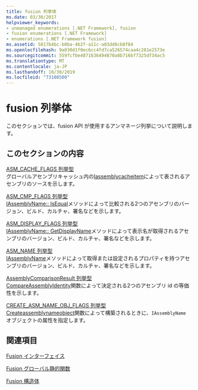 ```yaml
---
title: fusion 列挙体
ms.date: 03/30/2017
helpviewer_keywords:
- unmanaged enumerations [.NET Framework], fusion
- fusion enumerations [.NET Framework]
- enumerations [.NET Framework fusion]
ms.assetid: 5817b4bc-b0ba-4b2f-a11c-a03dd8cb8f84
ms.openlocfilehash: 9a030d1f0ec6cc4fd7ca526574caa4c281e2573e
ms.sourcegitcommit: 559fcfbe4871636494870a8b716bf7325df34ac5
ms.translationtype: MT
ms.contentlocale: ja-JP
ms.lasthandoff: 10/30/2019
ms.locfileid: "73108500"
---
```

# <a name="fusion-enumerations"></a>fusion 列挙体
このセクションでは、fusion API が使用するアンマネージ列挙について説明します。  
  
## <a name="in-this-section"></a>このセクションの内容  
 [ASM_CACHE_FLAGS 列挙型](asm-cache-flags-enumeration.md)  
 グローバルアセンブリキャッシュ内の[Iassemblycacheitem](iassemblycacheitem-interface.md)によって表されるアセンブリのソースを示します。  
  
 [ASM_CMP_FLAGS 列挙型](asm-cmp-flags-enumeration.md)  
 [IAssemblyName:: IsEqual](iassemblyname-isequal-method.md)メソッドによって比較される2つのアセンブリのバージョン、ビルド、カルチャ、署名などを示します。  
  
 [ASM_DISPLAY_FLAGS 列挙型](asm-display-flags-enumeration.md)  
 [IAssemblyName:: GetDisplayName](iassemblyname-getdisplayname-method.md)メソッドによって表示名が取得されるアセンブリのバージョン、ビルド、カルチャ、署名などを示します。  
  
 [ASM_NAME 列挙型](asm-name-enumeration.md)  
 [IAssemblyName](iassemblyname-interface.md)メソッドによって取得または設定されるプロパティを持つアセンブリのバージョン、ビルド、カルチャ、署名などを示します。  
  
 [AssemblyComparisonResult 列挙型](assemblycomparisonresult-enumeration.md)  
 [CompareAssemblyIdentity](compareassemblyidentity-function.md)関数によって決定される2つのアセンブリ id の等価性を示します。  
  
 [CREATE_ASM_NAME_OBJ_FLAGS 列挙型](create-asm-name-obj-flags-enumeration.md)  
 [Createassemblynameobject](createassemblynameobject-function.md)関数によって構築されるときに、`IAssemblyName` オブジェクトの属性を指定します。  
  
## <a name="related-sections"></a>関連項目  
 [Fusion インターフェイス](fusion-interfaces.md)  
  
 [Fusion グローバル静的関数](fusion-global-static-functions.md)  
  
 [Fusion 構造体](fusion-structures.md)
